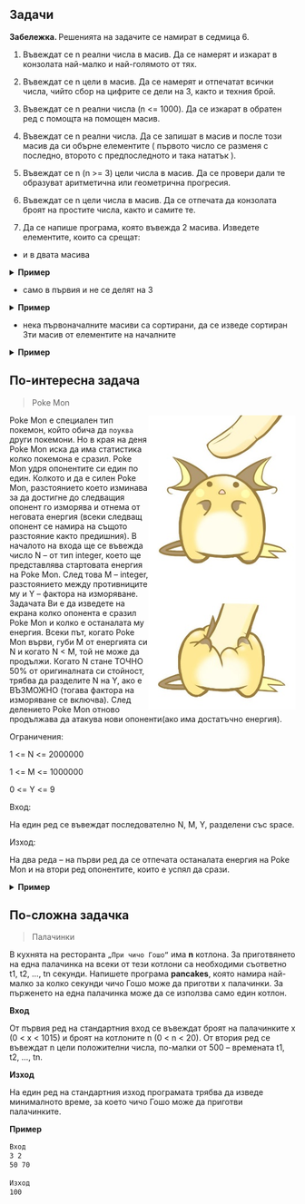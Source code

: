 ## Задачи
<b> Забележка. </b> Решенията на задачите се намират в седмица 6.
1. Въвеждат се n реални числа в масив. Да се намерят и изкарат в конзолата най-малко и най-голямото от тях.

2. Въвеждат се n цели  в масив. Да се намерят и отпечатат всички числа, чийто сбор на цифрите се дели на 3, както и техния брой.
 
3. Въвеждат се n реални числа (n <= 1000). Да се изкарат в обратен ред с помощта на помощен масив.

4. Въвеждат се n реални числа. Да се запишат  в масив и после този масив да си обърне елементите ( първото число се разменя с последно, второто с предпоследното и така нататък ).

5. Въвеждат се n (n >= 3) цели числа в масив. Да се провери дали те образуват аритметична или геометрична прогресия.

6. Въвеждат се n цели числа в масив. Да се отпечата да конзолата броят на простите числа, както и самите те.

7. Да се напише програма, която въвежда 2 масива. Изведете елементите, които са срещат:

- и в двата масива

<details>
<summary>
<b>Пример</b>
</summary>


```
1 2 3 4 5
2 7 8 5 1 10

Резултат:
1 2 5
```

</details>

- само в първия и не се делят на 3

<details>
<summary>
<b>Пример</b>
</summary>


```
17 9 6 7 13
10 1 7 18 22

Резултат:
17 13
```

</details>

- нека първоначалните масиви са сортирани, да се изведе сортиран 3ти масив от елементите на началните

<details>
<summary>
<b>Пример</b>
</summary>


```
1 2 5 10 11 24 52 66 101
-5 2 3 7 21 30 77

Резултат:
-5 1 2 2 3 5 7 10 11 21 24 30 52 66 77 101
```

</details>


## По-интересна задача

> Poke Mon

<img align="right" src="./assets/1.jpg">

Poke Mon е специален тип покемон, който обича да `поуква` други покемони. Но в края на деня Poke Mon иска да има статистика колко покемона е сразил.
Poke Mon удря опонентите си един по един. Колкото и да е силен Poke Mon, разстоянието което изминава за да достигне до следващия опонент го изморява и отнема от неговата енергия (всеки следващ опонент се намира на същото разстояние както предишния).
В началото на входа ще се въвежда число N – от тип integer, което ще представлява стартовата енергия на Poke Mon.
След това M – integer, разстоянието между противниците му
и Y – фактора на изморяване. Задачата Ви е да изведете на екрана колко опонента е сразил  Poke Mon и колко е останалата му енергия. Всеки път, когато Poke Mon върви, губи M от енергията си N и когато N < M, той не може да продължи. Когато N стане ТОЧНО 50% от оригиналната си стойност, трябва да разделите N на Y, ако е ВЪЗМОЖНО (тогава фактора на изморяване се включва). След делението Poke Mon отново продължава да атакува нови опоненти(ако има достатъчно енергия).

Ограничения:

1 <= N <= 2000000

1 <= M <= 1000000

0 <= Y <= 9

Вход:

На един ред се въвеждат последователно N, M, Y, разделени със space.

Изход:

На два реда – на първи ред да се отпечата останалата енергия на Poke Mon и на втори ред опонентите, които е успял да срази.

<details>
<summary>
<b>Пример</b>
</summary>


```
N = 1000
M = 10
Y = 5

Резултат:
останала енергия: 0
сразени опоненти: 60
```

</details>

## По-сложна задачка

> Палачинки

В кухнята на ресторанта `„При чичо Гошо“` има **n** котлона. За приготвянето на една палачинка на всеки от тези котлони са необходими съответно t1, t2, …, tn секунди. Напишете програма **pancakes**, която намира най-малко за колко секунди чичо Гошо може да приготви x палачинки. За пърженето на една палачинка може да се използва само един котлон.

**Вход** 

От първия ред на стандартния вход се въвеждат броят на палачинките x (0 < x < 1015) и броят на котлоните n (0 < n < 20). От втория ред се въвеждат n цели положителни числа, по-малки от 500 – времената t1, t2, …, tn.

**Изход**

На един ред на стандартния изход програмата трябва да изведе минималното време, за което чичо Гошо може да приготви палачинките. 

**Пример**
```
Вход
3 2
50 70

Изход
100
```
